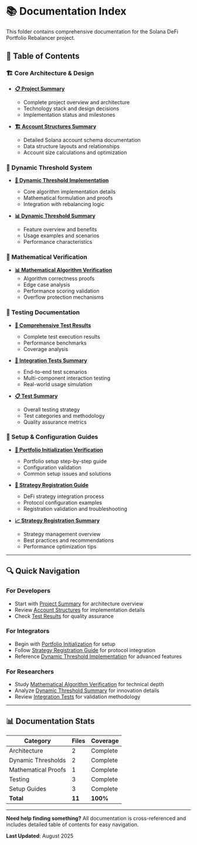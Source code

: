 # 📚 Documentation Index

This folder contains comprehensive documentation for the Solana DeFi Portfolio Rebalancer project.

## 📑 Table of Contents

### 🏗️ Core Architecture & Design
- **[📋 Project Summary](./PROJECT_SUMMARY.md)**
  - Complete project overview and architecture
  - Technology stack and design decisions
  - Implementation status and milestones

- **[🏗️ Account Structures Summary](./ACCOUNT_STRUCTURES_SUMMARY.md)**
  - Detailed Solana account schema documentation
  - Data structure layouts and relationships
  - Account size calculations and optimization

### 🎯 Dynamic Threshold System
- **[🎯 Dynamic Threshold Implementation](./DYNAMIC_THRESHOLD_IMPLEMENTATION.md)**
  - Core algorithm implementation details
  - Mathematical formulation and proofs
  - Integration with rebalancing logic

- **[📊 Dynamic Threshold Summary](./DYNAMIC_THRESHOLD_SUMMARY.md)**
  - Feature overview and benefits
  - Usage examples and scenarios
  - Performance characteristics

### 🧮 Mathematical Verification
- **[📊 Mathematical Algorithm Verification](./MATHEMATICAL_ALGORITHM_VERIFICATION.md)**
  - Algorithm correctness proofs
  - Edge case analysis
  - Performance scoring validation
  - Overflow protection mechanisms

### 🧪 Testing Documentation
- **[🧪 Comprehensive Test Results](./COMPREHENSIVE_TEST_RESULTS.md)**
  - Complete test execution results
  - Performance benchmarks
  - Coverage analysis

- **[🔄 Integration Tests Summary](./COMPREHENSIVE_INTEGRATION_TESTS_SUMMARY.md)**
  - End-to-end test scenarios
  - Multi-component interaction testing
  - Real-world usage simulation

- **[📋 Test Summary](./TEST_SUMMARY.md)**
  - Overall testing strategy
  - Test categories and methodology
  - Quality assurance metrics

### 🏁 Setup & Configuration Guides
- **[🏁 Portfolio Initialization Verification](./PORTFOLIO_INITIALIZATION_VERIFICATION.md)**
  - Portfolio setup step-by-step guide
  - Configuration validation
  - Common setup issues and solutions

- **[🎯 Strategy Registration Guide](./STRATEGY_REGISTRATION_FINAL_SUCCESS.md)**
  - DeFi strategy integration process
  - Protocol configuration examples
  - Registration validation and troubleshooting

- **[📈 Strategy Registration Summary](./STRATEGY_REGISTRATION_SUMMARY.md)**
  - Strategy management overview
  - Best practices and recommendations
  - Performance optimization tips

---

## 🔍 Quick Navigation

### For Developers
- Start with [Project Summary](./PROJECT_SUMMARY.md) for architecture overview
- Review [Account Structures](./ACCOUNT_STRUCTURES_SUMMARY.md) for implementation details
- Check [Test Results](./COMPREHENSIVE_TEST_RESULTS.md) for quality assurance

### For Integrators
- Begin with [Portfolio Initialization](./PORTFOLIO_INITIALIZATION_VERIFICATION.md) for setup
- Follow [Strategy Registration Guide](./STRATEGY_REGISTRATION_FINAL_SUCCESS.md) for protocol integration
- Reference [Dynamic Threshold Implementation](./DYNAMIC_THRESHOLD_IMPLEMENTATION.md) for advanced features

### For Researchers
- Study [Mathematical Algorithm Verification](./MATHEMATICAL_ALGORITHM_VERIFICATION.md) for technical depth
- Analyze [Dynamic Threshold Summary](./DYNAMIC_THRESHOLD_SUMMARY.md) for innovation details
- Review [Integration Tests](./COMPREHENSIVE_INTEGRATION_TESTS_SUMMARY.md) for validation methodology

---

## 📊 Documentation Stats

| Category | Files | Coverage |
|----------|-------|----------|
| Architecture | 2 | Complete |
| Dynamic Thresholds | 2 | Complete |
| Mathematical Proofs | 1 | Complete |
| Testing | 3 | Complete |
| Setup Guides | 3 | Complete |
| **Total** | **11** | **100%** |

---

**Need help finding something?** All documentation is cross-referenced and includes detailed table of contents for easy navigation.

**Last Updated**: August 2025
